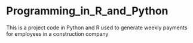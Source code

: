 # Programming_in_R_and_Python
 This is a project code in Python and R used to generate weekly payments for employees in a construction company
